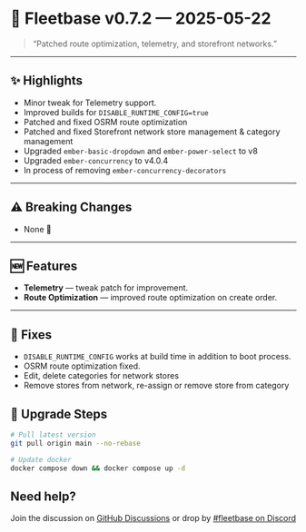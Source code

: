 # 🚀 Fleetbase v0.7.2 — 2025-05-22

> “Patched route optimization, telemetry, and storefront networks.”

---

## ✨ Highlights
- Minor tweak for Telemetry support.
- Improved builds for `DISABLE_RUNTIME_CONFIG=true`
- Patched and fixed OSRM route optimization
- Patched and fixed Storefront network store management & category management
- Upgraded `ember-basic-dropdown` and `ember-power-select` to v8
- Upgraded `ember-concurrency` to v4.0.4
- In process of removing `ember-concurrency-decorators`

---

## ⚠️ Breaking Changes
- None 🙂

---

## 🆕 Features
- **Telemetry** — tweak patch for improvement.
- **Route Optimization** — improved route optimization on create order.

---

## 🐛 Fixes
- `DISABLE_RUNTIME_CONFIG` works at build time in addition to boot process.
- OSRM route optimization fixed.
- Edit, delete categories for network stores
- Remove stores from network, re-assign or remove store from category

## 🔧 Upgrade Steps
```bash
# Pull latest version
git pull origin main --no-rebase

# Update docker
docker compose down && docker compose up -d
```

## Need help? 
Join the discussion on [GitHub Discussions](https://github.com/fleetbase/fleetbase/discussions) or drop by [#fleetbase on Discord](https://discord.com/invite/HnTqQ6zAVn)